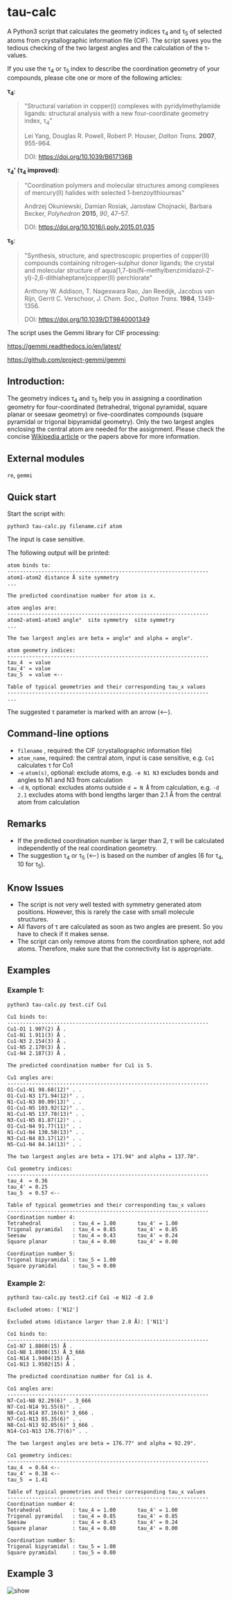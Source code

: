 # tau-calc
A Python3 script that calculates the geometry indices τ<sub>4</sub> and τ<sub>5</sub> of selected atoms from crystallographic information file (CIF). The script saves you the tedious checking of the two largest angles and the calculation of the τ-values.

If you use the τ<sub>4</sub> or τ<sub>5</sub> index to describe the coordination geometry of your compounds, please cite one or more of the following articles:

**τ<sub>4</sub>**:
> "Structural variation in copper(i) complexes with pyridylmethylamide ligands: 
>  structural analysis with a new four-coordinate geometry index, τ<sub>4</sub>"
>  
> Lei Yang, Douglas R. Powell, Robert P. Houser,
> *Dalton Trans.* **2007**, 955-964.
> 
> DOI: https://doi.org/10.1039/B617136B

**τ<sub>4</sub>' (τ<sub>4</sub> improved)**:
> "Coordination polymers and molecular structures among complexes of 
>  mercury(II) halides with selected 1-benzoylthioureas"
> 
> Andrzej Okuniewski, Damian Rosiak, Jarosław Chojnacki, Barbara Becker,
> *Polyhedron* **2015**, *90*, 47–57.
> 
> DOI: https://doi.org/10.1016/j.poly.2015.01.035

**τ<sub>5</sub>**:
> "Synthesis, structure, and spectroscopic properties of copper(II) compounds containing 
>  nitrogen–sulphur donor ligands; the crystal and molecular structure of 
>  aqua[1,7-bis(N-methylbenzimidazol-2′-yl)-2,6-dithiaheptane]copper(II) perchlorate"
>  
> Anthony W. Addison, T. Nageswara Rao, Jan Reedijk, Jacobus van Rijn, Gerrit C. Verschoor, 
> *J. Chem. Soc., Dalton Trans.* **1984**, 1349-1356.
> 
> DOI: https://doi.org/10.1039/DT9840001349

The script uses the Gemmi library for CIF processing:

https://gemmi.readthedocs.io/en/latest/

https://github.com/project-gemmi/gemmi

## Introduction:
The geometry indices τ<sub>4</sub> and τ<sub>5</sub> help you in assigning a coordination geometry for four-coordinated (tetrahedral, trigonal pyramidal, square planar or seesaw geometry) or five-coordinates compounds (square pyramidal or trigonal bipyramidal geometry). Only the two largest angles enclosing the central atom are needed for the assignment. Please check the concise [Wikipedia article](https://en.wikipedia.org/wiki/Geometry_index) or the papers above for more information.

## External modules
 `re`,  `gemmi`
 
## Quick start
 Start the script with:
```console
python3 tau-calc.py filename.cif atom
```
The input is case sensitive.

The following output will be printed:

	atom binds to:
	-----------------------------------------------------------------
	atom1-atom2 distance Å site symmetry
	...
	
	The predicted coordination number for atom is x.
	
	atom angles are:
	-----------------------------------------------------------------
	atom2-atom1-atom3 angle°  site symmetry  site symmetry
	...
	
	The two largest angles are beta = angle° and alpha = angle°.
	
	atom geometry indices:
	-----------------------------------------------------------------
	tau_4  = value 
	tau_4' = value 
	tau_5  = value <--
	
	Table of typical geometries and their corresponding tau_x values
	-----------------------------------------------------------------
	...
	
The suggested τ parameter is marked with an arrow (<--).

## Command-line options
- `filename` , required: the CIF (crystallographic information file)
- `atom_name`, required: the central atom, input is case sensitive, e.g. `Co1` calculates τ for Co1 
- `-e` `atom(s)`, optional: exclude atoms, e.g. `-e N1 N3` excludes bonds and angles to N1 and N3 from calculation 
- `-d` `N`, optional: excludes atoms outside `d = N Å` from calculation, e.g. `-d 2.1` excludes atoms with bond lengths larger than 2.1 Å from the central atom from calculation

## Remarks
- If the predicted coordination number is larger than 2, τ will be calculated independently of the real coordination geometry. 
- The suggestion τ<sub>4</sub> or τ<sub>5</sub> (<--) is based on the number of angles (6 for τ<sub>4</sub>, 10 for τ<sub>5</sub>).

## Know Issues
- The script is not very well tested with symmetry generated atom positions. However, this is rarely the case with small molecule structures.
- All flavors of τ are calculated as soon as two angles are present. So you have to check if it makes sense.
- The script can only remove atoms from the coordination sphere, not add atoms. Therefore, make sure that the connectivity list is appropriate.

## Examples

### Example 1:
```console
python3 tau-calc.py test.cif Cu1
```
	Cu1 binds to:
	-----------------------------------------------------------------
	Cu1-O1 1.907(2) Å .
	Cu1-N1 1.911(3) Å .
	Cu1-N3 2.154(3) Å .
	Cu1-N5 2.170(3) Å .
	Cu1-N4 2.187(3) Å .
	
	The predicted coordination number for Cu1 is 5.
	
	Cu1 angles are:
	-----------------------------------------------------------------
	O1-Cu1-N1 98.68(12)° . .
	O1-Cu1-N3 171.94(12)° . .
	N1-Cu1-N3 80.09(13)° . .
	O1-Cu1-N5 103.92(12)° . .
	N1-Cu1-N5 137.78(13)° . .
	N3-Cu1-N5 81.87(12)° . .
	O1-Cu1-N4 91.77(11)° . .
	N1-Cu1-N4 130.58(13)° . .
	N3-Cu1-N4 83.17(12)° . .
	N5-Cu1-N4 84.14(13)° . .
	
	The two largest angles are beta = 171.94° and alpha = 137.78°.
	
	Cu1 geometry indices:
	-----------------------------------------------------------------
	tau_4  = 0.36 
	tau_4' = 0.25 
	tau_5  = 0.57 <--
	
	Table of typical geometries and their corresponding tau_x values
	-----------------------------------------------------------------
	Coordination number 4:
	Tetrahedral          : tau_4 = 1.00       tau_4' = 1.00
	Trigonal pyramidal   : tau_4 = 0.85       tau_4' = 0.85
	Seesaw               : tau_4 = 0.43       tau_4' = 0.24
	Square planar        : tau_4 = 0.00       tau_4' = 0.00
	
	Coordination number 5:
	Trigonal bipyramidal : tau_5 = 1.00                     
	Square pyramidal     : tau_5 = 0.00 

### Example 2:
```console
python3 tau-calc.py test2.cif Co1 -e N12 -d 2.0
```
	Excluded atoms: ['N12']
	
	Excluded atoms (distance larger than 2.0 Å): ['N11']
	
	Co1 binds to:
	-----------------------------------------------------------------
	Co1-N7 1.8860(15) Å .
	Co1-N8 1.8900(15) Å 3_666
	Co1-N14 1.9404(15) Å .
	Co1-N13 1.9502(15) Å .
	
	The predicted coordination number for Co1 is 4.
	
	Co1 angles are:
	-----------------------------------------------------------------
	N7-Co1-N8 92.29(6)° . 3_666
	N7-Co1-N14 91.55(6)° . .
	N8-Co1-N14 87.16(6)° 3_666 .
	N7-Co1-N13 85.35(6)° . .
	N8-Co1-N13 92.05(6)° 3_666 .
	N14-Co1-N13 176.77(6)° . .
	
	The two largest angles are beta = 176.77° and alpha = 92.29°.
	
	Co1 geometry indices:
	-----------------------------------------------------------------
	tau_4  = 0.64 <--
	tau_4' = 0.38 <--
	tau_5  = 1.41 
	
	Table of typical geometries and their corresponding tau_x values
	-----------------------------------------------------------------
	Coordination number 4:
	Tetrahedral          : tau_4 = 1.00       tau_4' = 1.00
	Trigonal pyramidal   : tau_4 = 0.85       tau_4' = 0.85
	Seesaw               : tau_4 = 0.43       tau_4' = 0.24
	Square planar        : tau_4 = 0.00       tau_4' = 0.00
	
	Coordination number 5:
	Trigonal bipyramidal : tau_5 = 1.00                     
	Square pyramidal     : tau_5 = 0.00
	
## Example 3
![show](/examples/show-use.gif)
